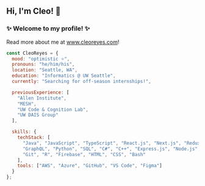## Hi, I'm Cleo! 👋
### ✨ Welcome to my profile! ✨

Read more about me at www.cleoreyes.com!

```javascript
const CleoReyes = {
  mood: "optimistic ⭐️",
  pronouns: "he/him/his",
  location: "Seattle, WA",
  education: "Informatics @ UW Seattle",
  currently: "Searching for off-season internships!",

  previousExperience: [
    "Allen Institute",
    "MESH",
    "UW Code & Cognition Lab",
    "UW DAIS Group"
  ],

  skills: {
    techStack: [
      "Java", "JavaScript", "TypeScript", "React.js", "Next.js", "Redux",
      "GraphQL", "Python", "SQL", "C#", "C++", "Express.js", "Node.js",
      "Git", "R", "Firebase", "HTML", "CSS", "Bash"
    ],
    tools: ["AWS", "Azure", "GitHub", "VS Code", "Figma"]
  }
};

```
